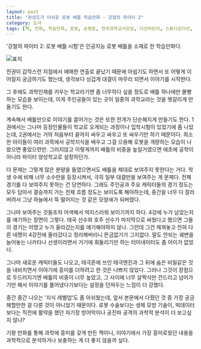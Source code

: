 ```yaml
---
layout: post
title: "완성도가 아쉬운 로봇 배틀 학습만화 - 강철의 파이터 2"
category: 도서
tags: [책, 만화, 학습만화, 로봇, 손병준, 전국과학교사모임, 다산어린이, 스튜디오다산, 서평]
---
```


'강철의 파이터 2: 로봇 배틀 시험'은
인공지능 로봇 배틀을 소재로 한 학습만화다.

![표지](https://lh3.googleusercontent.com/0OUiQsTdOofNnAO0VbFqAcBDFQjcDwE4vRsqK_hbMmLoSTyzgLNhnklrfaPGzW1e8wgoV2iJ8WRh-A=s480)

전권이 갑작스런 지점에서 애매한 연출로 끝났기 때문에
아쉽기도 하면서 또 어떻게 이어질지 궁금하기도 했는데,
생각보다 싱겁게 대결이 마무리 되면서 이야기를 시작한다.

그 후에도 과학인재를 키우는 학교라기엔 좀 너무하다 싶을 정도로
배틀 하나에만 몰빵하는 모습을 보이는데,
이게 주인공들이 있는 곳이 일종의 과학교라는 것을 헷갈리게 만들기도 한다.

계속해서 배틀만으로 이야기를 끌어가는 것은 또한 전개가 단순해지게 만들기도 한다.
1권에서는 그나마 등장인물들이 학교로 오게되는 과정이나 입학시험이 있었기에 좀 나았는데,
2권에서는 거의 처음부터 끝까지 싸우고 싸우고 또 싸우기만 하기 때문이다.
최소한 아이들이 여러 과목에서 공학지식을 배우고 그걸 으용해 로봇을 개량하는 모습이 나왔으면 좋았으련만.
그러지않고 이렇게까지 배틀의 비중을 높일거였으면 애초에 공학이 아니라 파이터 양성학교로 설정하던가.

더 문제는 그렇게 많은 분량을 들였으면서도 배틀을 제대로 보여주지 못한다는 거다.
학생 수에 비해 너무 소수만을 등장시켜서, 극히 일부 대결만을 보여주는 게 문제다.
전체 경기를 다 보여주지 못하는 건 당연하다.
그래도 주인공과 주요 캐릭터들의 경기 정도는 모두 담아서
결승까지 가는 전체 흐름 정도는 보이도록 해야하는데,
중간을 너무 다 잘라버려서 그냥 하늘에서 뚝 떨어지는 것 같은 모양새가 되버렸다.

그나마 보여주는 것들조차 어색해서 억지스러워 보이기까지 하다.
4강에 누가 남았는지를 얘기하는 장면이 그렇다.
태국 선수와 호주 선수가 마지막으로 싸웠다고 했으면 그들이 경기는 어땠고 누가 올라갔는지를 얘기해야하지 않나.
그런데 그건 제껴놓고 전혀 다른 네명이 4강전에 올라갔다고 정리해버리니 뜬금없기가 그지없다.
말도 안되는 궤변을 늘어놓는 나카타나 선생이라면서 거기에 휘둘리기만 하는 터미네이터도 좀 어이가 없었다.

그나마 새로운 캐릭터들도 나오고,
태극혼에 쓰인 태극엔진과 그 뒤에 숨은 비밀같은 것을 내비치면서
이야기에 흥미를 더하려고 한 것은 나쁘지 않았다.
그러나 그것이 장점으로 두드러지기엔 배틀의 비중이 너무 높았고,
그 사이에 너무 살짝식만 건드리고 넘어가기만 해서
이야기를 풀어냈다기보다는 설정을 던져두는 느낌이 더 강했다.

중간 중간 나오는 '지식 레벨업'도 좀 아쉬웠는데,
앞서 본문에서 다뤘던 것 중 가장 궁금해할만한 걸 다룬 것이 아니었기 때문이다.
로봇 수술보다는 생체 모방 기술이,
빅데이터보다는 직전에 활약을 했던 자기장 방어막이나 공진파 공격의 과학적 분석이 더 보고싶지 않나?

기왕 만화를 통해 과학에 흥미를 갖게 만든 책이니,
이야기에서 가장 흥미로웠던 내용을 과학적으로 분석하거나 보충하는 게 더 좋지 않을까 싶다.
